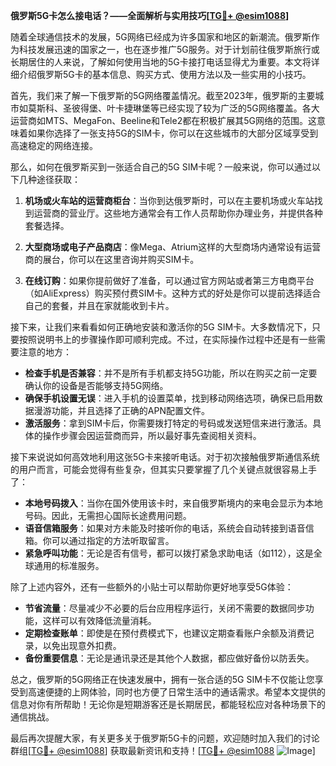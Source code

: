 **俄罗斯5G卡怎么接电话？——全面解析与实用技巧[[TG💪+ @esim1088](https://t.me/s/esim1088)]**

随着全球通信技术的发展，5G网络已经成为许多国家和地区的新潮流。俄罗斯作为科技发展迅速的国家之一，也在逐步推广5G服务。对于计划前往俄罗斯旅行或长期居住的人来说，了解如何使用当地的5G卡接打电话显得尤为重要。本文将详细介绍俄罗斯5G卡的基本信息、购买方式、使用方法以及一些实用的小技巧。

首先，我们来了解一下俄罗斯的5G网络覆盖情况。截至2023年，俄罗斯的主要城市如莫斯科、圣彼得堡、叶卡捷琳堡等已经实现了较为广泛的5G网络覆盖。各大运营商如MTS、MegaFon、Beeline和Tele2都在积极扩展其5G网络的范围。这意味着如果你选择了一张支持5G的SIM卡，你可以在这些城市的大部分区域享受到高速稳定的网络连接。

那么，如何在俄罗斯买到一张适合自己的5G SIM卡呢？一般来说，你可以通过以下几种途径获取：

1. **机场或火车站的运营商柜台**：当你到达俄罗斯时，可以在主要机场或火车站找到运营商的营业厅。这些地方通常会有工作人员帮助你办理业务，并提供各种套餐选择。

2. **大型商场或电子产品商店**：像Mega、Atrium这样的大型商场内通常设有运营商的展台，你可以在这里咨询并购买SIM卡。

3. **在线订购**：如果你提前做好了准备，可以通过官方网站或者第三方电商平台（如AliExpress）购买预付费SIM卡。这种方式的好处是你可以提前选择适合自己的套餐，并且在家就能收到卡片。

接下来，让我们来看看如何正确地安装和激活你的5G SIM卡。大多数情况下，只要按照说明书上的步骤操作即可顺利完成。不过，在实际操作过程中还是有一些需要注意的地方：

- **检查手机是否兼容**：并不是所有手机都支持5G功能，所以在购买之前一定要确认你的设备是否能够支持5G网络。
- **确保手机设置无误**：进入手机的设置菜单，找到移动网络选项，确保已启用数据漫游功能，并且选择了正确的APN配置文件。
- **激活服务**：拿到SIM卡后，你需要拨打特定的号码或发送短信来进行激活。具体的操作步骤会因运营商而异，所以最好事先查阅相关资料。

接下来说说如何高效地利用这张5G卡来接听电话。对于初次接触俄罗斯通信系统的用户而言，可能会觉得有些复杂，但其实只要掌握了几个关键点就很容易上手了：

- **本地号码拨入**：当你在国外使用该卡时，来自俄罗斯境内的来电会显示为本地号码。因此，无需担心国际长途费用问题。
- **语音信箱服务**：如果对方未能及时接听你的电话，系统会自动转接到语音信箱。你可以通过指定的方法听取留言。
- **紧急呼叫功能**：无论是否有信号，都可以拨打紧急求助电话（如112），这是全球通用的标准服务。

除了上述内容外，还有一些额外的小贴士可以帮助你更好地享受5G体验：

- **节省流量**：尽量减少不必要的后台应用程序运行，关闭不需要的数据同步功能，这样可以有效降低流量消耗。
- **定期检查账单**：即使是在预付费模式下，也建议定期查看账户余额及消费记录，以免出现意外扣费。
- **备份重要信息**：无论是通讯录还是其他个人数据，都应做好备份以防丢失。

总之，俄罗斯的5G网络正在快速发展中，拥有一张合适的5G SIM卡不仅能让您享受到高速便捷的上网体验，同时也方便了日常生活中的通话需求。希望本文提供的信息对你有所帮助！无论你是短期游客还是长期居民，都能轻松应对各种场景下的通信挑战。

最后再次提醒大家，有关更多关于俄罗斯5G卡的问题，欢迎随时加入我们的讨论群组[[TG💪+ @esim1088](https://t.me/s/esim1088)] 获取最新资讯和支持！[[TG💪+ @esim1088](https://t.me/s/esim1088) ![Image](https://i.postimg.cc/4NQfJmqS/Snipaste-2025-05-13-00-14-12.png)]